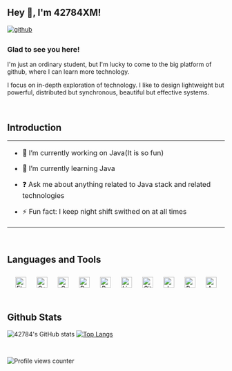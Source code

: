 ## Hey 👋, I'm 42784XM!  
  

<a href="https://github.com/42784" target="_blank">
<img src=https://img.shields.io/badge/github-%2324292e.svg?&style=for-the-badge&logo=github&logoColor=white alt=github style="margin-bottom: 5px;" />
</a>  
  



### Glad to see you here!  
I'm just an ordinary student, but I'm lucky to come to the big platform of github, where I can learn more technology.


I focus on in-depth exploration of technology. I like to design lightweight but powerful, distributed but synchronous, beautiful but effective systems.

<br/>  


## Introduction  
<table><tr><td valign="top" width="100%">

- 🔭 I’m currently working on Java(It is so fun)  
  

- 🌱 I’m currently learning Java  
  

- ❓ Ask me about anything related to Java stack and related technologies  
  

- ⚡ Fun fact: I keep night shift swithed on at all times   



</td></tr></table>  

<br/>  


## Languages and Tools  
<div align="center">  
<a href="https://www.electronjs.org/" target="_blank"><img style="margin: 10px" src="https://profilinator.rishav.dev/skills-assets/electron-original.svg" alt="Electron" height="25" /></a>  
<a href="https://www.cplusplus.com/" target="_blank"><img style="margin: 10px" src="https://profilinator.rishav.dev/skills-assets/cplusplus-original.svg" alt="C++" height="25" /></a>  
<a href="https://www.cprogramming.com/" target="_blank"><img style="margin: 10px" src="https://profilinator.rishav.dev/skills-assets/c-original.svg" alt="C" height="25" /></a>  
<a href="https://www.docker.com/" target="_blank"><img style="margin: 10px" src="https://profilinator.rishav.dev/skills-assets/docker-original-wordmark.svg" alt="Docker" height="25" /></a>  
<a href="https://www.python.org/" target="_blank"><img style="margin: 10px" src="https://profilinator.rishav.dev/skills-assets/python-original.svg" alt="Python" height="25" /></a>  
<a href="https://www.linux.org/" target="_blank"><img style="margin: 10px" src="https://profilinator.rishav.dev/skills-assets/linux-original.svg" alt="Linux" height="25" /></a>  
<a href="https://github.com/" target="_blank"><img style="margin: 10px" src="https://profilinator.rishav.dev/skills-assets/git-scm-icon.svg" alt="Git" height="25" /></a>  
<a href="https://www.java.com/" target="_blank"><img style="margin: 10px" src="https://profilinator.rishav.dev/skills-assets/java-original-wordmark.svg" alt="Java" height="25" /></a>  
<a href="https://docs.microsoft.com/en-us/powershell/" target="_blank"><img style="margin: 10px" src="https://profilinator.rishav.dev/skills-assets/powershell.png" alt="PowerShell" height="25" /></a>  
<a href="https://www.arduino.cc/" target="_blank"><img style="margin: 10px" src="https://profilinator.rishav.dev/skills-assets/arduino.png" alt="Arduino" height="25" /></a>  
</div>  

<br/>  


## Github Stats  
![42784's GitHub stats](https://github-readme-stats.vercel.app/api?username=42784&show_icons=true&theme=tokyonight)
[![Top Langs](https://github-readme-stats.vercel.app/api/top-langs/?username=42784&langs_count=3&theme=tokyonight)](https://github.com/anuraghazra/github-readme-stats)


  

<br/>  

![Profile views counter](https://komarev.com/ghpvc/?username=42784&&style=flat-square)  
  

<br/>  


<br />
